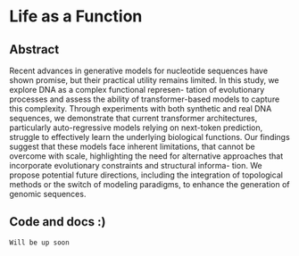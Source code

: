 ﻿# Life as a Function

## Abstract 
Recent advances in generative models for nucleotide sequences have shown promise, but their
practical utility remains limited. In this study, we explore DNA as a complex functional represen-
tation of evolutionary processes and assess the ability of transformer-based models to capture this
complexity. Through experiments with both synthetic and real DNA sequences, we demonstrate
that current transformer architectures, particularly auto-regressive models relying on next-token
prediction, struggle to effectively learn the underlying biological functions. Our findings suggest
that these models face inherent limitations, that cannot be overcome with scale, highlighting the
need for alternative approaches that incorporate evolutionary constraints and structural informa-
tion. We propose potential future directions, including the integration of topological methods or
the switch of modeling paradigms, to enhance the generation of genomic sequences.

## Code and docs :)
```
Will be up soon
```

